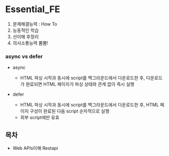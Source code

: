 # Essential_FE

1. 문제해결능력 : How To
2. 능동적인 학습
3. 선이해 후정리
4. 의사소통능력 뿜뿜!

### async vs defer

- async

  - HTML 파싱 시작과 동시에 script를 백그라운드에서 다운로드한 후, 다운로드가 완료되면 HTML 페이지가 파싱 상태와 관계 없이 즉시 실행

- defer
  - HTML 파싱 시작과 동시에 script를 백그라운드에서 다운로드한 후, HTML 페이지 구성이 완료된 다음 script 순차적으로 실행
  - 외부 script에만 유효

## 목차

- Web APIs이해
  Restapi
